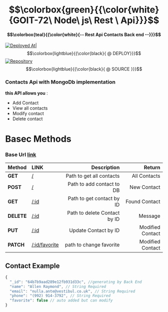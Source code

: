 # $$\colorbox{green}{{\color{white}{GOIT-72\ Node\ js\ Rest \ Api}}}$$ 
#### $$\colorbox{teal}{{\color{white}{-- Rest Api Contacts Back end --}}}$$

[![Deployed At| ](https://i.ibb.co/zG6DGXq/render-logo-818-C47-ACCA-seeklogo-com.png)](https://nodejs-restapi-g9eb.onrender.com/api/contacts)  &ensp;   &ensp; $$\colorbox{lightblue}{{\color{black}{ @ DEPLOY}}}$$ 
[![Repository](https://i.ibb.co/j3TLp8G/github-logo-vector.png)](https://github.com/NovicovMykhailo/nodejs-homework-RestApi.git) &ensp; &ensp;$$\colorbox{lightblue}{{\color{black}{ @ SOURCE }}}$$ 

### Contacts Api with MongoDb implementation



__this API allows you__ :
- Add Contact
- View all contacts
- Modify contact
- Delete contact

# Basec Methods
 

### Base Url   [link](https://nodejs-restapi-g9eb.onrender.com/api/contacts)

| Method    | LINK    | Description   | Return |
| :---      |  :----  |          ---: |   ---:|
| **GET**  | [/](https://nodejs-restapi-g9eb.onrender.com/api/contacts) | Path to get all contacts | All Contacts
| **POST** | [/](https://nodejs-restapi-g9eb.onrender.com/api/contacts) | Path to add contact to DB | New Contact
| **GET** | [/:id](https://nodejs-restapi-g9eb.onrender.com/api/contacts?:id) | Path to get contact by ID | Found Contact
| **DELETE** | [/:id](https://nodejs-restapi-g9eb.onrender.com/api/contacts/:id)  | Path to delete Contact by ID | Message
| **PUT** | [/:id](https://nodejs-restapi-g9eb.onrender.com/api/contacts/:id)  | Update Contact by ID | Modified Contact
| **PATCH** | [/:id/favorite](https://nodejs-restapi-g9eb.onrender.com/api/contacts/:id/favorite) | path to change favorite |  Modified Contact


## Contact Example
```js
{
  "_id": "64b7b9aad289e12fb931d33c", //generating by Back End
  "name": "Allen Raymond", // String Required
  "email": "nulla.ante@vestibul.co.uk", // String Required
  "phone": "(992) 914-3792", // String Required
  "favorite": false // auto added but can modify
}
```


